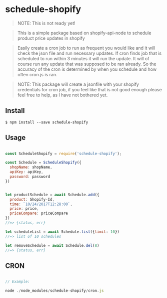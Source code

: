 
# schedule-shopify

> NOTE: This is not ready yet!

> This is a simple package based on shopify-api-node to schedule product price updates in shopify

> Easily create a cron job to run as frequent you would like and it will check the json file and run necessary updates. If cron finds job that is scheduled to run within 3 minutes it will run the update. It will of course run any update that was supposed to be ran already. So the accuracy of the cron is determined by when you schedule and how often cron.js is ran.

> NOTE: This package will create a jsonfile with your shopify credentials for cron job, if you feel like that is not good enough please feel free to help, as I have not bothered yet.


## Install

```
$ npm install --save schedule-shopify
```

## Usage

```js

const ScheduleShopify = require('schedule-shopify');

const Schedule = ScheduleShopify({
  shopName: shopName,
  apiKey: apiKey,
  password: password
})


let productSchedule = await Schedule.add({
  product: Shopify-Id,
  time: `10/24/2017T12:28:00`,
  price: price,
  priceCompare: priceCompare
})
//=> {status, err}

let scheduleList = await Schedule.list({limit: 10})
//=> list of 10 schedules

let removeSchedule = await Schedule.del(8)
//=> {status, err}

```

## CRON

```js

// Example:

node ./node_modules/schedule-shopify/cron.js

```
